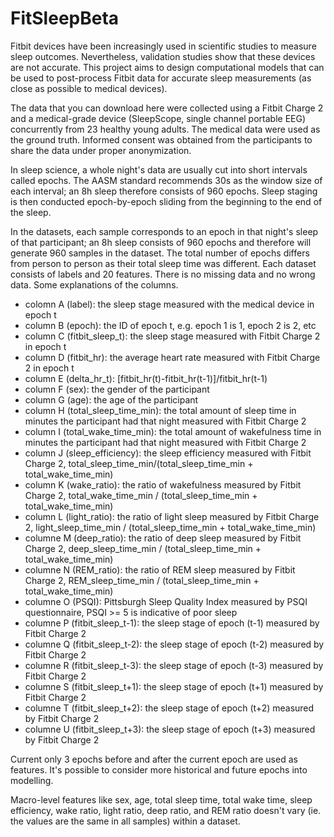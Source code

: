 # FitSleepBeta
Fitbit devices have been increasingly used in scientific studies to measure sleep outcomes. Nevertheless, validation studies show that these devices are not accurate. This project aims to design computational models that can be used to post-process Fitbit data for accurate sleep measurements (as close as possible to medical devices). 

The data that you can download here were collected using a Fitbit Charge 2 and a medical-grade device (SleepScope, single channel portable EEG) concurrently from 23 healthy young adults. The medical data were used as the ground truth. Informed consent was obtained from the participants to share the data under proper anonymization. 

In sleep science, a whole night's data are usually cut into short intervals called epochs. The AASM standard recommends 30s as the window size of each interval; an 8h sleep therefore consists of 960 epochs. Sleep staging is then conducted epoch-by-epoch sliding from the beginning to the end of the sleep. 

In the datasets, each sample corresponds to an epoch in that night's sleep of that participant; an 8h sleep consists of 960 epochs and therefore will generate 960 samples in the dataset. The total number of epochs differs from person to person as their total sleep time was different. Each dataset consists of labels and 20 features. There is no missing data and no wrong data. Some explanations of the columns.

- colomn A (label): the sleep stage measured with the medical device in epoch t
- column B (epoch): the ID of epoch t, e.g. epoch 1 is 1, epoch 2 is 2, etc
- column C (fitbit_sleep_t): the sleep stage measured with Fitbit Charge 2 in epoch t
- column D (fitbit_hr): the average heart rate measured with Fitbit Charge 2 in epoch t
- column E (delta_hr_t): [fitbit_hr(t)-fitbit_hr(t-1)]/fitbit_hr(t-1)
- column F (sex): the gender of the participant
- column G (age): the age of the participant
- column H (total_sleep_time_min): the total amount of sleep time in minutes the participant had that night measured with Fitbit Charge 2 
- column I (total_wake_time_min): the total amount of wakefulness time in minutes the participant had that night measured with Fitbit Charge 2
- column J (sleep_efficiency): the sleep efficiency measured with Fitbit Charge 2, total_sleep_time_min/(total_sleep_time_min + total_wake_time_min)
- column K (wake_ratio): the ratio of wakefulness measured by Fitbit Charge 2, total_wake_time_min / (total_sleep_time_min + total_wake_time_min)
- column L (light_ratio): the ratio of light sleep measured by Fitbit Charge 2, light_sleep_time_min / (total_sleep_time_min + total_wake_time_min)
- columne M (deep_ratio): the ratio of deep sleep measured by Fitbit Charge 2, deep_sleep_time_min / (total_sleep_time_min + total_wake_time_min)
- columne N (REM_ratio): the ratio of REM sleep measured by Fitbit Charge 2, REM_sleep_time_min / (total_sleep_time_min + total_wake_time_min)
- columne O (PSQI): Pittsburgh Sleep Quality Index measured by PSQI questionnaire, PSQI >= 5 is indicative of poor sleep
- columne P (fitbit_sleep_t-1): the sleep stage of epoch (t-1) measured by Fitbit Charge 2
- columne Q (fitbit_sleep_t-2): the sleep stage of epoch (t-2) measured by Fitbit Charge 2
- columne R (fitbit_sleep_t-3): the sleep stage of epoch (t-3) measured by Fitbit Charge 2
- columne S (fitbit_sleep_t+1): the sleep stage of epoch (t+1) measured by Fitbit Charge 2
- columne T (fitbit_sleep_t+2): the sleep stage of epoch (t+2) measured by Fitbit Charge 2
- columne U (fitbit_sleep_t+3): the sleep stage of epoch (t+3) measured by Fitbit Charge 2

Current only 3 epochs before and after the current epoch are used as features. It's possible to consider more historical and future epochs into modelling. 

Macro-level features like sex, age, total sleep time, total wake time, sleep efficiency, wake ratio, light ratio, deep ratio, and REM ratio doesn't vary (ie. the values are the same in all samples) within a dataset. 
